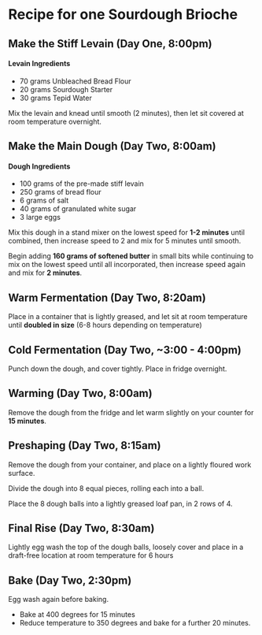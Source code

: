# Recipe for one Sourdough Brioche


## Make the Stiff Levain (Day One, 8:00pm) ##

#### Levain Ingredients ####
* 70 grams Unbleached Bread Flour
* 20 grams Sourdough Starter
* 30 grams Tepid Water

Mix the levain and knead until smooth (2 minutes), then let sit covered at room temperature overnight.



## Make the Main Dough (Day Two, 8:00am) ##

#### Dough Ingredients ####
* 100 grams of the pre-made stiff levain
* 250 grams of bread flour
* 6 grams of salt
* 40 grams of granulated white sugar
* 3 large eggs

Mix this dough in a stand mixer on the lowest speed for **1-2 minutes** until combined, then increase speed to 2 and mix for 5 minutes until smooth. 

Begin adding **160 grams of softened butter** in small bits while continuing to mix on the lowest speed until all incorporated, then increase speed again and mix for **2 minutes**.


## Warm Fermentation (Day Two, 8:20am) ##

Place in a container that is lightly greased, and let sit at room temperature until **doubled in size** (6-8 hours depending on temperature)


## Cold Fermentation (Day Two, ~3:00 - 4:00pm) ##

Punch down the dough, and cover tightly. Place in fridge overnight.

## Warming (Day Two, 8:00am) ##

Remove the dough from the fridge and let warm slightly on your counter for **15 minutes**. 

## Preshaping (Day Two, 8:15am) ##

Remove the dough from your container, and place on a lightly floured work surface. 

Divide the dough into 8 equal pieces, rolling each into a ball.

Place the 8 dough balls into a lightly greased loaf pan, in 2 rows of 4.


## Final Rise (Day Two, 8:30am) ##

Lightly egg wash the top of the dough balls, loosely cover and place in a draft-free location at room temperature for 6 hours

## Bake (Day Two, 2:30pm) ##

Egg wash again before baking.

* Bake at 400 degrees for 15 minutes
* Reduce temperature to 350 degrees and bake for a further 20 minutes.   




